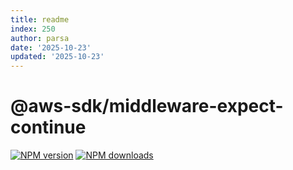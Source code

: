 ```yaml
---
title: readme
index: 250
author: parsa
date: '2025-10-23'
updated: '2025-10-23'
---
```

# @aws-sdk/middleware-expect-continue

[![NPM version](https://img.shields.io/npm/v/@aws-sdk/middleware-expect-continue/latest.svg)](https://www.npmjs.com/package/@aws-sdk/middleware-expect-continue)
[![NPM downloads](https://img.shields.io/npm/dm/@aws-sdk/middleware-expect-continue.svg)](https://www.npmjs.com/package/@aws-sdk/middleware-expect-continue)
